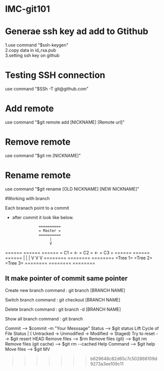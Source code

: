 # IMC-git101
<h1>Generae ssh key ad add to Gtithub</h1>
1.use command "$ssh-keygen" <br/>
2.copy data in id_rsa.pub <br/>
3.setting ssh key on github <br/>

<h1>Testing SSH connection</h1>
use command "$SSh -T git@github.com" <br/>

<h1>Add remote</h1>
use command "$git remote add [NICKNAME] [Remote url]" <br/>

<h1>Remove remote</h1>
use command "$git rm [NICKNAME]" <br/>

<h1>Rename remote</h1>
use command "$git rename [OLD NICKNAME] [NEW NICKNAME]" <br/>

#Working with branch

Each branach point to a commit
- after commit it look like  below.

                  ==========
                  = Master =
                  ========== 
                       |	
                       V
======    ======    ======
= C1 = <- = C2 = <- = C3 =
======    ======    ======
   |         |         |
   V	     V         V
======== ========  ========
=Tree 1= =Tree 2=  =Tree 3=
======== ========  ========

It make pointer of commit same pointer
----------------------------------------

Create new branch
command : git branch [BRANCH NAME]

Switch branch
command : git checkout [BRANCH NAME]

Delete branch
command : git branch -d [BRANCH NAME]

Show all branch
command : git branch

Commit --> $commit -m "Your Messsage"
Status --> $git status
Lift Cycle of File Status | ( Untracked -> Unmodified -> Modified -> Staged)
Try to reset --> $git resert HEAD <file>
Remove files --> $rm <file>
Remove files (git) --> $git rm <file>
Remove files (git cache) --> $git rm --cached <file>
Help Command --> $git help <COMMAND>
Move files --> $git MV <NAME> <NEW NAME>

>>>>>>> b629648c82d65c7c502866109d9273a3ee109c11
